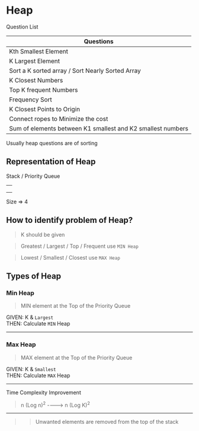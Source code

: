 # Heap #

Question List

| Questions                                                   | 
|-------------------------------------------------------------| 
| Kth Smallest Element                                        |
| K Largest Element                                           |
| Sort a K sorted array / Sort Nearly Sorted Array            |
| K Closest Numbers                                           |
| Top K frequent Numbers                                      |
| Frequency Sort                                              |
| K Closest Points to Origin                                  |
| Connect ropes to Minimize the cost                          |
| Sum of elements between K1 smallest and K2 smallest numbers |

Usually heap questions are of sorting

## Representation of Heap ##

Stack / Priority Queue

|      | 
|:----:| 
|      |
|      |
|      |

Size => 4

## How to identify problem of Heap? ##

> K should be given

> Greatest / Largest / Top / Frequent  use `MIN Heap`

> Lowest / Smallest / Closest   use `MAX Heap`

## Types of Heap ##

### Min Heap ###

> MIN element at the Top of the Priority Queue

GIVEN: K & `Largest` <br/>
THEN: Calculate `MIN` Heap

<hr/>

### Max Heap ###

> MAX element at the Top of the Priority Queue

GIVEN: K & `Smallest` <br/>
THEN: Calculate `MAX` Heap

<hr/>

Time Complexity Improvement
> n (Log n)<sup>2</sup> ----> n (Log K)<sup>2</sup>

<hr/>

>> Unwanted elements are removed from the top of the stack
